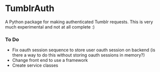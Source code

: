 # TumblrAuth

A Python package for making authenticated Tumblr requests. This is very much experimental and not at all complete :)

### To Do
* Fix oauth session sequence to store user oauth session on backend (is there a way to do this without storing oauth sessions in memory?)
* Change front end to use a framework
* Create service classes
